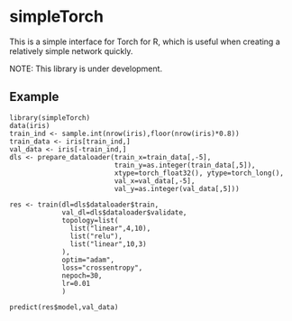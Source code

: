 # simpleTorch
This is a simple interface for Torch for R, which is useful when creating a relatively simple network quickly.

NOTE: This library is under development.

## Example
```{r}
library(simpleTorch)
data(iris)
train_ind <- sample.int(nrow(iris),floor(nrow(iris)*0.8))
train_data <- iris[train_ind,]
val_data <- iris[-train_ind,]
dls <- prepare_dataloader(train_x=train_data[,-5],
                          train_y=as.integer(train_data[,5]),
                          xtype=torch_float32(), ytype=torch_long(),
                          val_x=val_data[,-5],
                          val_y=as.integer(val_data[,5]))

res <- train(dl=dls$dataloader$train,
             val_dl=dls$dataloader$validate,
             topology=list(
               list("linear",4,10),
               list("relu"),
               list("linear",10,3)
             ),
             optim="adam",
             loss="crossentropy",
             nepoch=30,
             lr=0.01
             )

predict(res$model,val_data)
```

